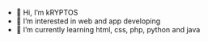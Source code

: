 - 👋 Hi, I’m  kRYPTOS
- 👀 I’m interested in web and app developing
- 🌱 I’m currently learning html, css, php, python and java
<!---
kRYPT0Sx/kRYPT0Sx is a ✨ special ✨ repository because its `README.md` (this file) appears on your GitHub profile.
You can click the Preview link to take a look at your changes.
--->
